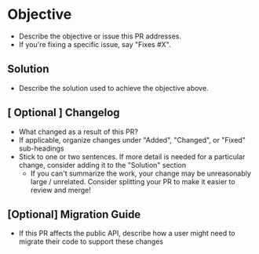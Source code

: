 # Objective

- Describe the objective or issue this PR addresses.
- If you're fixing a specific issue, say "Fixes #X".

## Solution

- Describe the solution used to achieve the objective above.

## \[ Optional \] Changelog

- What changed as a result of this PR?
- If applicable, organize changes under "Added", "Changed", or "Fixed" sub-headings
- Stick to one or two sentences. If more detail is needed for a particular change, consider adding it to the "Solution" section
  - If you can't summarize the work, your change may be unreasonably large / unrelated. Consider splitting your PR to make it easier to review and merge!

## \[Optional\] Migration Guide

- If this PR affects the public API, describe how a user might need to migrate their code to support these changes